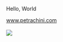 Hello, World

<a href="https://rafapetra.github.io/portfolio/">www.petrachini.com</a> <br><br>
  <a href="https://www.linkedin.com/in/rafp/" target="_blank"><img src="https://img.shields.io/badge/-LinkedIn-%230077B5?style=for-the-badge&logo=linkedin&logoColor=white" target="_blank"></a>
